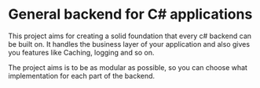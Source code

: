 General backend for C# applications
====================

This project aims for creating a solid foundation that every c# backend can be built on. It handles the business layer of your application and also gives you features like Caching, logging and so on. 

The project aims is to be as modular as possible, so you can choose what implementation for each part of the backend.
